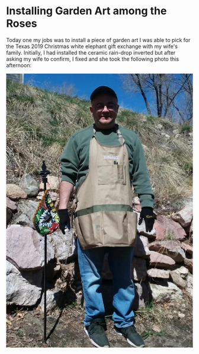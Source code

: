 # Installing Garden Art among the Roses
Today one my jobs was to install a piece of garden art I 
was able to pick for the Texas 2019 Christmas white elephant
gift exchange with my wife's family. Initially, I 
had installed the ceramic rain-drop inverted but after asking
my wife to confirm, I fixed and she took the following photo 
this afternoon:

![Standing with newly installed Garden Art](img/020200406_jeremy_art_installed.png)
